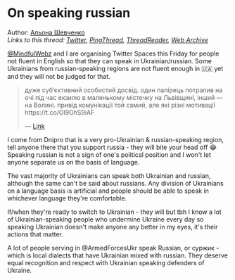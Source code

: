# On speaking russian

Author: [Альона Шевченко](https://twitter.com/cryptodrftng)  
*Links to this thread: [Twitter](https://twitter.com/cryptodrftng/status/1516521722912165895), [PingThread](https://pingthread.com/thread/1516521722912165895), [ThreadReader](https://threadreaderapp.com/thread/1516521722912165895.html), [Web Archive](https://web.archive.org/web/*/https://twitter.com/cryptodrftng/status/1516521722912165895)*

[@MindfulWebz](https://twitter.com/MindfulWebz) and I are organising Twitter Spaces this Friday for people not fluent in English so that they can speak in Ukrainian/russian. Some Ukrainians from russian-speaking regions are not fluent enough in 🇺🇦 yet and they will not be judged for that.

<blockquote class="twitter-tweet">
    <p lang="en" dir="ltr">
    дуже суб‘єктивний особистий досвід. один папірець потрапив на очі під час екзилю в маленькому містечку на Львівщині, інший — на Волині. привід комунікації той самий, але які різні мотивації https://t.co/Ol9GhS9iAF<br />
    </p>
    &mdash; <a href="https://twitter.com/keepsliding/status/1516515089205141507">Link</a>
</blockquote>

I come from Dnipro that is a very pro-Ukrainian & russian-speaking region, tell anyone there that you support russia - they will bite your head off 😂 Speaking russian is not a sign of one's political position and I won't let anyone separate us on the basis of language.

The vast majority of Ukrainians can speak both Ukrainian and russian, although the same can't be said about russians. Any division of Ukrainians on a language basis is artificial and people should be able to speak in whichever language they're comfortable.

If/when they're ready to switch to Ukrainian - they will but tbh I know a lot of Ukrainian-speaking people who undermine Ukraine every day so speaking Ukrainian doesn't make anyone any better in my eyes, it's their actions that matter.

A lot of people serving in @ArmedForcesUkr speak Russian, or суржик - which is local dialects that have Ukrainian mixed with russian. They deserve equal recognition and respect with Ukrainian speaking defenders of Ukraine.
